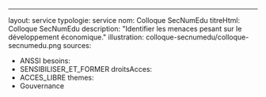 ---
layout: service
typologie: service
nom: Colloque SecNumEdu
titreHtml: Colloque SecNumEdu
description: "Identifier les menaces pesant sur le développement économique."
illustration: colloque-secnumedu/colloque-secnumedu.png
sources:
  - ANSSI
besoins: 
  - SENSIBILISER_ET_FORMER
droitsAcces:
  - ACCES_LIBRE
themes:
  - Gouvernance